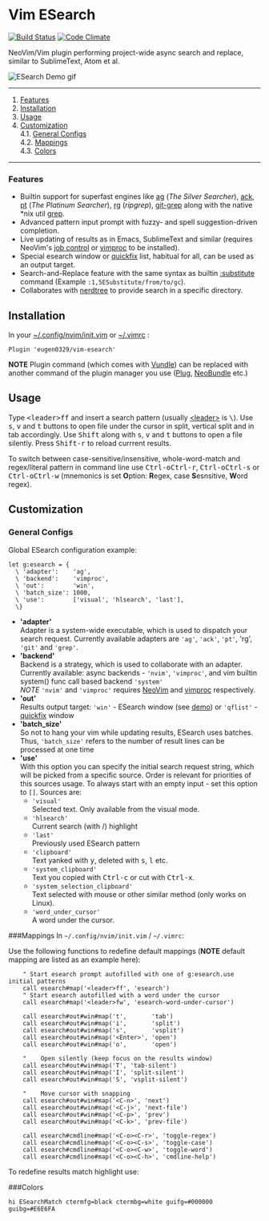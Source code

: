 # Vim ESearch

[![Build Status](https://travis-ci.org/eugen0329/vim-esearch.svg?branch=master)](https://travis-ci.org/eugen0329/vim-esearch)
[![Code Climate](https://codeclimate.com/github/eugen0329/vim-esearch/badges/gpa.svg)](https://codeclimate.com/github/eugen0329/vim-esearch)

NeoVim/Vim plugin performing project-wide async search and replace, similar to
SublimeText, Atom et al.

![ESearch Demo gif](https://raw.githubusercontent.com/eugen0329/vim-esearch/master/.github/demo.gif)

---
1. [Features](#features)
2. [Installation](#installation)
3. [Usage](#usage)
4. [Customization](#customization)  
4.1. [General Configs](#general-configs)  
4.2. [Mappings](#mappings)  
4.3. [Colors](#colors)  

---

### Features
* Builtin support for superfast engines like
[ag](https://github.com/ggreer/the_silver_searcher#installing) (_The Silver Searcher_),
[ack](http://beyondgrep.com/install/),
[pt](https://github.com/monochromegane/the_platinum_searcher#installation) (_The Platinum Searcher_),
[rg](https://github.com/BurntSushi/ripgrep#installation) (_ripgrep_),
[git-grep](https://git-scm.com/docs/git-grep) along with the
native \*nix util [grep](http://linux.die.net/man/1/grep).
* Advanced pattern input prompt with fuzzy- and spell suggestion-driven completion.
* Live updating of results as in Emacs, SublimeText and similar (requires NeoVim's [job control](https://neovim.io/doc/user/job_control.html) or [vimproc](https://github.com/Shougo/vimproc.vim#install) to be installed).
* Special esearch window or [quickfix](https://neovim.io/doc/user/quickfix.html#quickfix) list, habitual for all, can be used as an output target.
* Search-and-Replace feature with the same syntax as builtin [:substitute](https://neovim.io/doc/user/change.html#:substitute) command (Example `:1,5ESubstitute/from/to/gc`).
* Collaborates with [nerdtree](https://github.com/scrooloose/nerdtree#intro) to provide search in a specific directory.

## Installation

In your [~/.config/nvim/init.vim](https://neovim.io/doc/user/starting.html#vimrc) or  [~/.vimrc](http://vimdoc.sourceforge.net/htmldoc/starting.html#.vimrc) :
```vim
Plugin 'eugen0329/vim-esearch'
```

**NOTE**
Plugin command (which comes with [Vundle](https://github.com/VundleVim/Vundle.vim)) can be replaced with 
another command of the plugin manager you use ([Plug](https://github.com/junegunn/vim-plug#installation),
[NeoBundle](https://github.com/Shougo/neobundle.vim#1-install-neobundle) etc.)

## Usage

Type <kbd>\<leader></kbd><kbd>f</kbd><kbd>f</kbd> and insert a search pattern (usually [\<leader>](https://neovim.io/doc/user/map.html#mapleader) is <kbd>\\</kbd>).
Use <kbd>s</kbd>, <kbd>v</kbd> and <kbd>t</kbd> buttons to open file under the
cursor in split, vertical split and in tab accordingly. Use <kbd>Shift</kbd>
along with <kbd>s</kbd>, <kbd>v</kbd> and <kbd>t</kbd> buttons to open a file silently. Press <kbd>Shift-r</kbd> to reload
currrent results.

To switch between case-sensitive/insensitive, whole-word-match and regex/literal pattern in command
line use <kbd>Ctrl-o</kbd><kbd>Ctrl-r</kbd>, <kbd>Ctrl-o</kbd><kbd>Ctrl-s</kbd> or <kbd>Ctrl-o</kbd><kbd>Ctrl-w</kbd> (mnemonics is set **O**ption: **R**egex,
case **S**esnsitive, **W**ord regex).

## Customization

### General Configs

Global ESearch configuration example:

```vim
let g:esearch = {
  \ 'adapter':    'ag',
  \ 'backend':    'vimproc',
  \ 'out':        'win',
  \ 'batch_size': 1000,
  \ 'use':        ['visual', 'hlsearch', 'last'],
  \}
```

* __'adapter'__<br>
  Adapter is a system-wide executable, which is used to dispatch your search
  request. Currently available adapters are `'ag'`, `'ack'`, `'pt'`, 'rg', `'git'` and `'grep'`.
* __'backend'__<br>
  Backend is a strategy, which is used to collaborate with an adapter. Currently available:
  async backends - `'nvim'`, `'vimproc'`, and vim builtin system() func call based backend
  `'system'`<br>
  _NOTE_ `'nvim'` and `'vimproc'` requires [NeoVim](https://github.com/neovim/neovim#readme) and  [vimproc](https://github.com/Shougo/vimproc.vim#install) respectively.
* __'out'__<br>
  Results output target: `'win'` - ESearch window (see [demo](#vim-esearch)) or `'qflist'` - [quickfix](https://neovim.io/doc/user/quickfix.html#quickfix) window
* __'batch_size'__<br>
  So not to hang your vim while updating results, ESearch uses batches. Thus,
  `'batch_size'` refers to the number of result lines can be processed at one time
* __'use'__<br>
  With this option you can specify the initial search request string, which will be
  picked from a specific source. Order is relevant for priorities of this sources usage. To always start with an empty input - set this option to `[]`. Sources are:
    * `'visual'`<br>
      Selected text. Only available from the visual mode.
    * `'hlsearch'`<br>
      Current search (with /) highlight
    * `'last'`<br>
      Previously used ESearch pattern
    * `'clipboard'`<br>
      Text yanked with <kbd>y</kbd>, deleted with <kbd>s</kbd>, <kbd>l</kbd> etc.<br>
    * `'system_clipboard'`<br>
      Text you copied with <kbd>Ctrl-c</kbd> or cut with <kbd>Ctrl-x</kbd>.<br>
    * `'system_selection_clipboard'`<br>
      Text selected with mouse or other similar method (only works on Linux).<br>
    * `'word_under_cursor'`<br>
      A word under the cursor.<br>

###Mappings
In `~/.config/nvim/init.vim` / `~/.vimrc`:

Use the following functions to redefine default mappings (**NOTE** default
mapping are listed as an example here):

```vim
    " Start esearch prompt autofilled with one of g:esearch.use initial patterns
    call esearch#map('<leader>ff', 'esearch')
    " Start esearch autofilled with a word under the cursor
    call esearch#map('<leader>fw', 'esearch-word-under-cursor')

    call esearch#out#win#map('t',       'tab')
    call esearch#out#win#map('i',       'split')
    call esearch#out#win#map('s',       'vsplit')
    call esearch#out#win#map('<Enter>', 'open')
    call esearch#out#win#map('o',       'open')

    "    Open silently (keep focus on the results window)
    call esearch#out#win#map('T', 'tab-silent')
    call esearch#out#win#map('I', 'split-silent')
    call esearch#out#win#map('S', 'vsplit-silent')

    "    Move cursor with snapping
    call esearch#out#win#map('<C-n>', 'next')
    call esearch#out#win#map('<C-j>', 'next-file')
    call esearch#out#win#map('<C-p>', 'prev')
    call esearch#out#win#map('<C-k>', 'prev-file')

    call esearch#cmdline#map('<C-o><C-r>', 'toggle-regex')
    call esearch#cmdline#map('<C-o><C-s>', 'toggle-case')
    call esearch#cmdline#map('<C-o><C-w>', 'toggle-word')
    call esearch#cmdline#map('<C-o><C-h>', 'cmdline-help')
```

To redefine results match highlight use:

###Colors

```vim
hi ESearchMatch ctermfg=black ctermbg=white guifg=#000000 guibg=#E6E6FA
```
